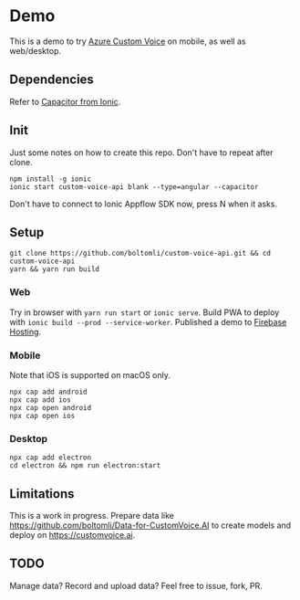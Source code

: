 # Demo

This is a demo to try [Azure Custom Voice](https://customvoice.ai) on mobile, as well as web/desktop.

## Dependencies

Refer to [Capacitor from Ionic](https://capacitor.ionicframework.com/docs/).

## Init

Just some notes on how to create this repo. Don't have to repeat after clone.

```
npm install -g ionic
ionic start custom-voice-api blank --type=angular --capacitor
```

Don't have to connect to Ionic Appflow SDK now, press N when it asks.

## Setup

```
git clone https://github.com/boltomli/custom-voice-api.git && cd custom-voice-api
yarn && yarn run build
```

### Web

Try in browser with `yarn run start` or `ionic serve`. Build PWA to deploy with `ionic build --prod --service-worker`. Published a demo to [Firebase Hosting](https://custom-voice-demo.firebaseapp.com).

### Mobile

Note that iOS is supported on macOS only.

```
npx cap add android
npx cap add ios
npx cap open android
npx cap open ios
```

### Desktop

```
npx cap add electron
cd electron && npm run electron:start
```

## Limitations

This is a work in progress. Prepare data like <https://github.com/boltomli/Data-for-CustomVoice.AI> to create models and deploy on <https://customvoice.ai>.

## TODO

Manage data? Record and upload data? Feel free to issue, fork, PR.
